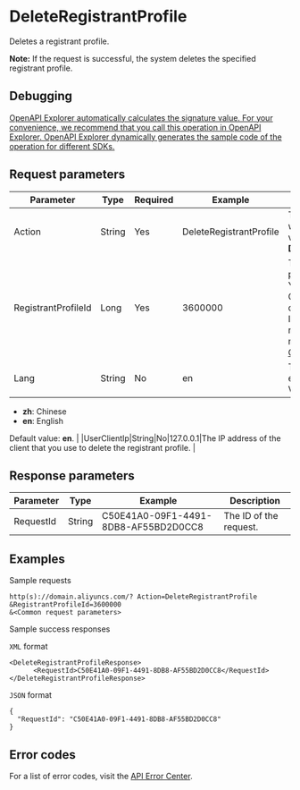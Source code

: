 # DeleteRegistrantProfile

Deletes a registrant profile.

**Note:** If the request is successful, the system deletes the specified registrant profile.

## Debugging

[OpenAPI Explorer automatically calculates the signature value. For your convenience, we recommend that you call this operation in OpenAPI Explorer. OpenAPI Explorer dynamically generates the sample code of the operation for different SDKs.](https://api.aliyun.com/#product=Domain&api=DeleteRegistrantProfile&type=RPC&version=2018-01-29)

## Request parameters

|Parameter|Type|Required|Example|Description|
|---------|----|--------|-------|-----------|
|Action|String|Yes|DeleteRegistrantProfile|The operation that you want to perform. Set the value to **DeleteRegistrantProfile**. |
|RegistrantProfileId|Long|Yes|3600000|The ID of the registrant profile to be deleted. You can call the QueryRegistrantProfiles operation to query the ID of a created registrant profile. For more information, see [QueryRegistrantProfiles](~~67701~~). |
|Lang|String|No|en|The language of the error message to return. Valid values:

 -   **zh**: Chinese
-   **en**: English

 Default value: **en**. |
|UserClientIp|String|No|127.0.0.1|The IP address of the client that you use to delete the registrant profile. |

## Response parameters

|Parameter|Type|Example|Description|
|---------|----|-------|-----------|
|RequestId|String|C50E41A0-09F1-4491-8DB8-AF55BD2D0CC8|The ID of the request. |

## Examples

Sample requests

```
http(s)://domain.aliyuncs.com/? Action=DeleteRegistrantProfile
&RegistrantProfileId=3600000
&<Common request parameters>
```

Sample success responses

`XML` format

```
<DeleteRegistrantProfileResponse>
      <RequestId>C50E41A0-09F1-4491-8DB8-AF55BD2D0CC8</RequestId>
</DeleteRegistrantProfileResponse>
```

`JSON` format

```
{
  "RequestId": "C50E41A0-09F1-4491-8DB8-AF55BD2D0CC8"
}
```

## Error codes

For a list of error codes, visit the [API Error Center](https://error-center.alibabacloud.com/status/product/Domain).


